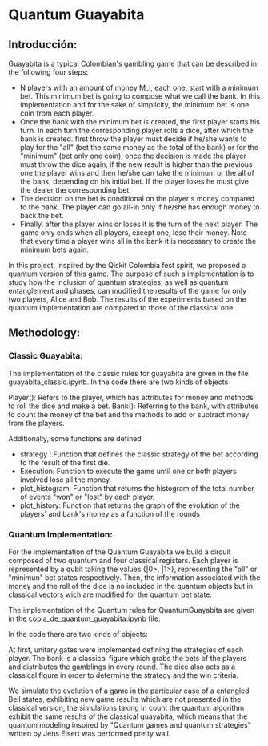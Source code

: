 # Quantum Guayabita

## Introducción:

Guayabita is a typical Colombian's gambling game that can be described in the following four steps:

- N players with an amount of money M_i, each one, start with a minimum bet. This minimum bet is going to compose what we call the bank.
In this implementation and for the sake of simplicity, the minimum bet is one coin from each player.
- Once the bank with the minimum bet is created, the first player starts his turn. In each turn the corresponding player rolls a dice, after which the bank is created.
first throw the player must decide if he/she wants to play for the "all" (bet the same money as the total of the bank) or for the "minimum" (bet only one coin), once the decision is made the player must throw the dice again, if the new result is higher than the previous one the player wins and then he/she can take the minimum or the all of the bank, depending on his initial bet. If the player loses he must give the dealer the corresponding bet.
- The decision on the bet is conditional on the player's money compared to the bank. The player can go all-in only if he/she has enough money to back the bet.
- Finally, after the player wins or loses it is the turn of the next player. The game only ends when all players, except one, lose their money. Note that every time a player wins all in the bank it is necessary to create the minimum bets again.

In this project, inspired by the Qiskit Colombia fest spirit, we proposed a quantum version of this game. The purpose of such a implementation is to study how the inclusion of quantum strategies, as well as quantum entanglement and phases, can modified the results of the game for only two players, Alice and Bob. The results of the experiments based on the quantum implementation are compared to those of the classical one.

## Methodology:

### Classic Guayabita:

The implementation of the classic rules for guayabita are given in the file guayabita_classic.ipynb.
In the code there are two kinds of objects

Player(): Refers to the player, which has attributes for money and methods to roll the dice and make a bet.
Bank(): Referring to the bank, with attributes to count the money of the bet and the methods to add or subtract money from the players.

Additionally, some functions are defined

- strategy : Function that defines the classic strategy of the bet according to the result of the first die.
- Execution: Function to execute the game until one or both players involved lose all the money.
- plot_histogram: Function that returns the histogram of the total number of events "won" or "lost" by each player.
- plot_history: Function that returns the graph of the evolution of the players' and bank's money as a function of the rounds

### Quantum Implementation:

For the implementation of the Quantum Guayabita we build a circuit composed of two quantum and four classical registers.
Each player is represented by a qubit taking the values {|0>, |1>}, representing the "all" or "minimun" bet states respectively.
Then, the information associated with the money and the roll of the dice is no included in the quantum objects but in classical vectors wich are modified for the quantum bet state.

The implementation of the Quantum rules for  QuantumGuayabita are given in the copia_de_quantum_guayabita.ipynb file.

In the code there are two kinds of objects:

At first, unitary gates were implemented defining the strategies of each player. The bank is a classical figure which grabs the bets of the players and distributes the gamblings in every round. The dice also acts as a classical figure in order to determine the strategy and the win criteria.

We simulate the evolution of a game in the particular case of a entangled Bell states, exhibiting new game results which are not presented in the classical version, the simulations taking in count the quantum algorithm exhibit the same results of the classical guayabita, which means that the quantum modeling inspired by "Quantum games and quantum strategies" written by Jens Eisert was performed pretty wall.
